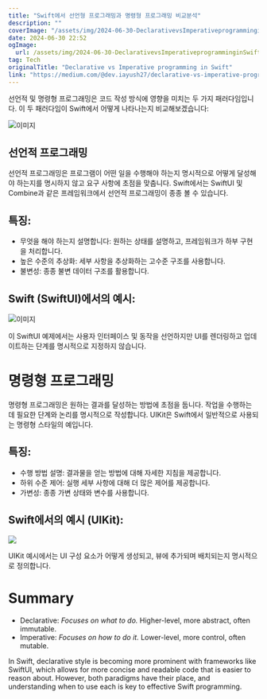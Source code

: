```yaml
---
title: "Swift에서 선언형 프로그래밍과 명령형 프로그래밍 비교분석"
description: ""
coverImage: "/assets/img/2024-06-30-DeclarativevsImperativeprogramminginSwift_0.png"
date: 2024-06-30 22:52
ogImage: 
  url: /assets/img/2024-06-30-DeclarativevsImperativeprogramminginSwift_0.png
tag: Tech
originalTitle: "Declarative vs Imperative programming in Swift"
link: "https://medium.com/@dev.iayush27/declarative-vs-imperative-programming-in-swift-1fc2f9a20262"
---
```



선언적 및 명령형 프로그래밍은 코드 작성 방식에 영향을 미치는 두 가지 패러다임입니다. 이 두 패러다임이 Swift에서 어떻게 나타나는지 비교해보겠습니다:

![이미지](/assets/img/2024-06-30-DeclarativevsImperativeprogramminginSwift_0.png)

## 선언적 프로그래밍

선언적 프로그래밍은 프로그램이 어떤 일을 수행해야 하는지 명시적으로 어떻게 달성해야 하는지를 명시하지 않고 요구 사항에 초점을 맞춥니다. Swift에서는 SwiftUI 및 Combine과 같은 프레임워크에서 선언적 프로그래밍이 종종 볼 수 있습니다.

<div class="content-ad"></div>

## 특징:

- 무엇을 해야 하는지 설명합니다: 원하는 상태를 설명하고, 프레임워크가 하부 구현을 처리합니다.
- 높은 수준의 추상화: 세부 사항을 추상화하는 고수준 구조를 사용합니다.
- 불변성: 종종 불변 데이터 구조를 활용합니다.

## Swift (SwiftUI)에서의 예시:

![이미지](/assets/img/2024-06-30-DeclarativevsImperativeprogramminginSwift_1.png)

<div class="content-ad"></div>

이 SwiftUI 예제에서는 사용자 인터페이스 및 동작을 선언하지만 UI를 렌더링하고 업데이트하는 단계를 명시적으로 지정하지 않습니다.

# 명령형 프로그래밍

명령형 프로그래밍은 원하는 결과를 달성하는 방법에 초점을 둡니다. 작업을 수행하는 데 필요한 단계와 논리를 명시적으로 작성합니다. UIKit은 Swift에서 일반적으로 사용되는 명령형 스타일의 예입니다.

## 특징:

<div class="content-ad"></div>

- 수행 방법 설명: 결과물을 얻는 방법에 대해 자세한 지침을 제공합니다.
- 하위 수준 제어: 실행 세부 사항에 대해 더 많은 제어를 제공합니다.
- 가변성: 종종 가변 상태와 변수를 사용합니다.

## Swift에서의 예시 (UIKit):

<img src="/assets/img/2024-06-30-DeclarativevsImperativeprogramminginSwift_2.png" />

UIKit 예시에서는 UI 구성 요소가 어떻게 생성되고, 뷰에 추가되며 배치되는지 명시적으로 정의합니다.

<div class="content-ad"></div>

# Summary

- Declarative: *Focuses on what to do.* Higher-level, more abstract, often immutable.
- Imperative: *Focuses on how to do it.* Lower-level, more control, often mutable.

In Swift, declarative style is becoming more prominent with frameworks like SwiftUI, which allows for more concise and readable code that is easier to reason about. However, both paradigms have their place, and understanding when to use each is key to effective Swift programming.